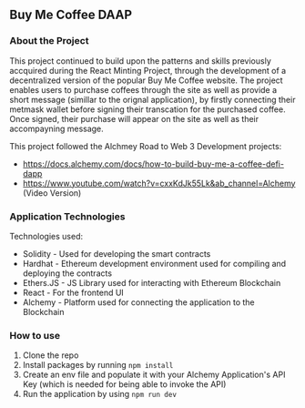 ## Buy Me Coffee DAAP

### About the Project
This project continued to build upon the patterns and skills previously accquired during the React Minting Project, through the development of a decentralized version of the popular Buy Me Coffee website. The project enables users to purchase coffees through the site as well as provide a short message (simillar to the orignal application), by firstly connecting their metmask wallet before signing their transcation for the purchased coffee. Once signed, their purchase will appear on the site as well as their accompayning message.

This project followed the Alchmey Road to Web 3 Development projects: 
- https://docs.alchemy.com/docs/how-to-build-buy-me-a-coffee-defi-dapp
- https://www.youtube.com/watch?v=cxxKdJk55Lk&ab_channel=Alchemy (Video Version)

### Application Technologies
Technologies used:
- Solidity - Used for developing the smart contracts
- Hardhat - Ethereum development environment used for compiling and deploying the contracts
- Ethers.JS - JS Library used for interacting with Ethereum Blockchain
- React - For the frontend UI
- Alchemy - Platform used for connecting the application to the Blockchain


### How to use
1. Clone the repo
2. Install packages by running `npm install`
3. Create an env file and populate it with your Alchemy Application's API Key (which is needed for being able to invoke the API)
4. Run the application by using `npm run dev`
